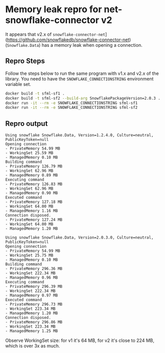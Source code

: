 # Memory leak repro for net-snowflake-connector v2

It appears that v2.x of `snowflake-connector-net`](https://github.com/snowflakedb/snowflake-connector-net) (`Snowflake.Data`)
has a memory leak when opening a connection.

## Repro Steps

Follow the steps below to run the same program with v1.x and v2.x of the library.
You need to have the `SNOWFLAKE_CONNECTIONSTRING` environment variable set.

```sh
docker build -t sfml-sf1 .
docker build -t sfml-sf2 --build-arg SnowflakePackageVersion=2.0.3 .
docker run -it --rm -e SNOWFLAKE_CONNECTIONSTRING sfml-sf1
docker run -it --rm -e SNOWFLAKE_CONNECTIONSTRING sfml-sf2
```

## Repro output

```
Using snowflake Snowflake.Data, Version=1.2.4.0, Culture=neutral, PublicKeyToken=null
Opening connection
- PrivateMemory 54.99 MB
- WorkingSet 25.59 MB
- ManagedMemory 0.10 MB
Building command
- PrivateMemory 126.79 MB
- WorkingSet 62.96 MB
- ManagedMemory 0.89 MB
Executing command
- PrivateMemory 126.83 MB
- WorkingSet 62.96 MB
- ManagedMemory 0.90 MB
Executed command
- PrivateMemory 127.18 MB
- WorkingSet 64.00 MB
- ManagedMemory 1.16 MB
Connection disposed.
- PrivateMemory 127.24 MB
- WorkingSet 64.00 MB
- ManagedMemory 1.20 MB

Using snowflake Snowflake.Data, Version=2.0.3.0, Culture=neutral, PublicKeyToken=null
Opening connection
- PrivateMemory 54.99 MB
- WorkingSet 25.75 MB
- ManagedMemory 0.10 MB
Building command
- PrivateMemory 296.36 MB
- WorkingSet 222.34 MB
- ManagedMemory 0.96 MB
Executing command
- PrivateMemory 296.39 MB
- WorkingSet 222.34 MB
- ManagedMemory 0.97 MB
Executed command
- PrivateMemory 296.73 MB
- WorkingSet 223.34 MB
- ManagedMemory 1.20 MB
Connection disposed.
- PrivateMemory 296.86 MB
- WorkingSet 223.34 MB
- ManagedMemory 1.25 MB
```

Observe WorkingSet size: for v1 it's 64 MB, for v2 it's close to 224 MB, which is over 3x as much.
